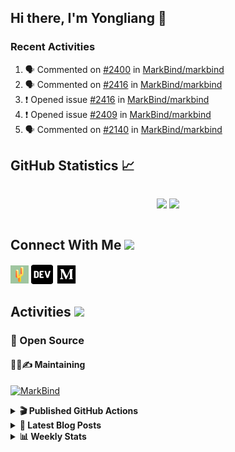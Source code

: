 ## Hi there, I'm Yongliang 👋

### Recent Activities

<!--START_SECTION:activity-->
1. 🗣 Commented on [#2400](https://github.com/MarkBind/markbind/pull/2400#issuecomment-1946169985) in [MarkBind/markbind](https://github.com/MarkBind/markbind)
2. 🗣 Commented on [#2416](https://github.com/MarkBind/markbind/issues/2416#issuecomment-1946164639) in [MarkBind/markbind](https://github.com/MarkBind/markbind)
3. ❗ Opened issue [#2416](https://github.com/MarkBind/markbind/issues/2416) in [MarkBind/markbind](https://github.com/MarkBind/markbind)
4. ❗ Opened issue [#2409](https://github.com/MarkBind/markbind/issues/2409) in [MarkBind/markbind](https://github.com/MarkBind/markbind)
5. 🗣 Commented on [#2140](https://github.com/MarkBind/markbind/issues/2140#issuecomment-1932047593) in [MarkBind/markbind](https://github.com/MarkBind/markbind)
<!--END_SECTION:activity-->

## GitHub Statistics :chart_with_upwards_trend:
<div align="center">
<div style="display: flex; align-items: center; justify-content: center;">

[![](https://github-readme-stats-tlylt.vercel.app/api?username=tlylt&show_icons=true&theme=tokyonight&hide_border=true&locale=en)](https://github.com/tlylt)
[![](https://github-readme-streak-stats.herokuapp.com/?user=tlylt&theme=tokyonight&hide_border=true)](https://github.com/tlylt)
</div>
</div>

## Connect With Me <img src="https://media.giphy.com/media/2wh5K5yE3ulp3xgYcG/giphy-downsized.gif" width="30">

<a href="https://www.yongliangliu.com/" target="_blank"><img align="center" src="static/site-icon.png" alt="yongliangliu.com" height="29" width="29" /></a>
<a href="https://dev.to/tlylt" target="_blank"><img align="center" src="static/dev-badge.svg" alt="dev.to/tlylt" height="35" width="35" /></a>
<a href="https://tlylt.medium.com" target="_blank"><img align="center" src="static/medium.png" alt="tlylt.medium.com" height="35" width="35" /></a>

## Activities <img src="https://media.giphy.com/media/WUlplcMpOCEmTGBtBW/giphy.gif" width="30">

### 🔭 Open Source

#### 👷‍♂️✍️ Maintaining
[![MarkBind](https://github-readme-stats-tlylt.vercel.app/api/pin/?username=markbind&repo=markbind)](https://github.com/MarkBind/markbind)

<details>
<summary> <b>🎬 Published GitHub Actions </b> </summary>

[![install-graphviz](https://github-readme-stats-tlylt.vercel.app/api/pin/?username=tlylt&repo=install-graphviz)](https://github.com/tlylt/install-graphviz)

[![reposense-action](https://github-readme-stats-tlylt.vercel.app/api/pin/?username=tlylt&repo=reposense-action)](https://github.com/tlylt/reposense-action)

[![markbin-action](https://github-readme-stats-tlylt.vercel.app/api/pin/?username=markbind&repo=markbind-action)](https://github.com/MarkBind/markbind-action)

</details>

<details>
<summary> <b>📕 Latest Blog Posts</b> </summary>

<!-- BLOG-POST-LIST:START -->
- [The 2 x 2 problem](https://yongliangliu.com/blog/2x2-problem)
- [On Keeping Task Descriptions Up to Date](https://yongliangliu.com/blog/on-keeping-task-descriptions-up-to-date)
- [Easy vs Right](https://yongliangliu.com/blog/easy-vs-right)
- [The Prebound Method and Sentinel Object Pattern in Python](https://yongliangliu.com/blog/prebound-sentinel-pattern-in-python)
- [Software Problems - Exceptions](https://yongliangliu.com/blog/software-problems-exceptions)
<!-- BLOG-POST-LIST:END -->

</details>

<details>
<summary> <b>📊 Weekly Stats</b> </summary>

<!--START_SECTION:waka-->
![Code Time](http://img.shields.io/badge/Code%20Time-1%2C197%20hrs%2057%20mins-blue)

**🐱 My GitHub Data** 

> 📦 666.6 kB Used in GitHub's Storage 
 > 
> 🏆 222 Contributions in the Year 2024
 > 
> 🚫 Not Opted to Hire
 > 
> 📜 170 Public Repositories 
 > 
> 🔑 41 Private Repositories 
 > 
**I'm an Early 🐤** 

```text
🌞 Morning                4042 commits        ███████░░░░░░░░░░░░░░░░░░   29.77 % 
🌆 Daytime                3660 commits        ███████░░░░░░░░░░░░░░░░░░   26.96 % 
🌃 Evening                4976 commits        █████████░░░░░░░░░░░░░░░░   36.65 % 
🌙 Night                  898 commits         ██░░░░░░░░░░░░░░░░░░░░░░░   06.61 % 
```
📅 **I'm Most Productive on Wednesday** 

```text
Monday                   1771 commits        ███░░░░░░░░░░░░░░░░░░░░░░   13.05 % 
Tuesday                  2055 commits        ████░░░░░░░░░░░░░░░░░░░░░   15.14 % 
Wednesday                2196 commits        ████░░░░░░░░░░░░░░░░░░░░░   16.18 % 
Thursday                 1631 commits        ███░░░░░░░░░░░░░░░░░░░░░░   12.01 % 
Friday                   1705 commits        ███░░░░░░░░░░░░░░░░░░░░░░   12.56 % 
Saturday                 2091 commits        ████░░░░░░░░░░░░░░░░░░░░░   15.40 % 
Sunday                   2127 commits        ████░░░░░░░░░░░░░░░░░░░░░   15.67 % 
```


📊 **This Week I Spent My Time On** 

```text
🕑︎ Time Zone: Asia/Singapore

💬 Programming Languages: 
TypeScript               7 mins              █████████████░░░░░░░░░░░░   52.78 % 
JSON                     4 mins              █████████░░░░░░░░░░░░░░░░   34.50 % 
JavaScript               1 min               ███░░░░░░░░░░░░░░░░░░░░░░   11.81 % 
Markdown                 0 secs              ░░░░░░░░░░░░░░░░░░░░░░░░░   00.74 % 
TOML                     0 secs              ░░░░░░░░░░░░░░░░░░░░░░░░░   00.17 % 
```


 Last Updated on 20/02/2024 00:40:13 UTC
<!--END_SECTION:waka-->

</details>
